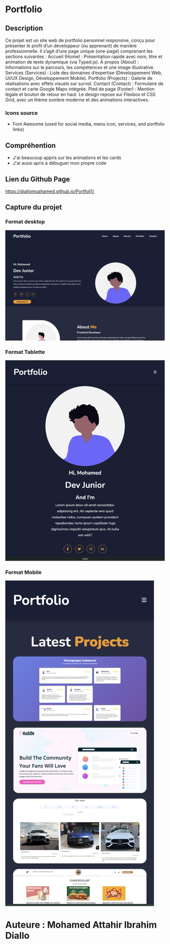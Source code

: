 # Portfolio

## Description

  Ce projet est un site web de portfolio personnel responsive, conçu pour présenter le profil d’un développeur (ou apprenant) de manière professionnelle. Il s’agit d’une page unique (one-page) comprenant les sections suivantes : Accueil (Home) : Présentation rapide avec nom, titre et animation de texte dynamique (via Typed.js). À propos (About) : Informations sur le parcours, les compétences et une image illustrative. Services (Services) : Liste des domaines d’expertise (Développement Web, UI/UX Design, Développement Mobile). Portfolio (Projects) : Galerie de réalisations avec effets visuels sur survol. Contact (Contact) : Formulaire de contact et carte Google Maps intégrée. Pied de page (Footer) : Mention légale et bouton de retour en haut. Le design repose sur Flexbox et CSS Grid, avec un thème sombre moderne et des animations interactives.


### Icons source

* Font Awesome (used for social media, menu icon, services, and portfolio links)

## Compréhention

* J'ai beaucoup appris sur les animations et les cards
* J'ai aussi apris à débuguer mon propre code

## Lien du Github Page

https://diallomoahamed.github.io/Portfoli1/

## Capture du projet

### Format desktop

![alt text](<images/format desktop.png>)

### Format Tablette 

![alt text](<images/format tablette.png>)

### Format Mobile

![alt text](<images/format mobile.png>)

# Auteure : Mohamed Attahir Ibrahim Diallo

